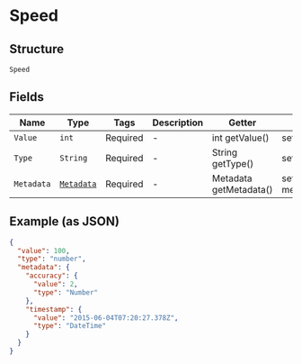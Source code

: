 
# Speed

## Structure

`Speed`

## Fields

| Name | Type | Tags | Description | Getter | Setter |
|  --- | --- | --- | --- | --- | --- |
| `Value` | `int` | Required | - | int getValue() | setValue(int value) |
| `Type` | `String` | Required | - | String getType() | setType(String type) |
| `Metadata` | [`Metadata`](../../doc/models/metadata.md) | Required | - | Metadata getMetadata() | setMetadata(Metadata metadata) |

## Example (as JSON)

```json
{
  "value": 100,
  "type": "number",
  "metadata": {
    "accuracy": {
      "value": 2,
      "type": "Number"
    },
    "timestamp": {
      "value": "2015-06-04T07:20:27.378Z",
      "type": "DateTime"
    }
  }
}
```

